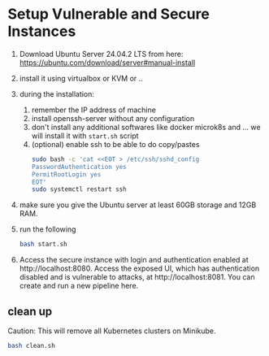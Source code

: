 # Setup Vulnerable and Secure Instances

1. Download Ubuntu Server 24.04.2 LTS from here: https://ubuntu.com/download/server#manual-install
2. install it using virtualbox or KVM or ..
3. during the installation:
    1. remember the IP address of machine
    2. install openssh-server without any configuration
    3. don't install any additional softwares like docker microk8s and ... we will install it with `start.sh` script
    4. (optional) enable ssh to be able to do copy/pastes
        ```bash
        sudo bash -c 'cat <<EOT > /etc/ssh/sshd_config
        PasswordAuthentication yes
        PermitRootLogin yes
        EOT'
        sudo systemctl restart ssh
        ```
4. make sure you give the Ubuntu server at least 60GB storage and 12GB RAM.
5. run the following
    ```bash
    bash start.sh
    ```

6. Access the secure instance with login and authentication enabled at http://localhost:8080. Access the exposed UI,
   which has authentication disabled and is vulnerable to attacks, at http://localhost:8081. You can create and run a
   new pipeline here.

## clean up

Caution: This will remove all Kubernetes clusters on Minikube.

```bash
bash clean.sh
```
